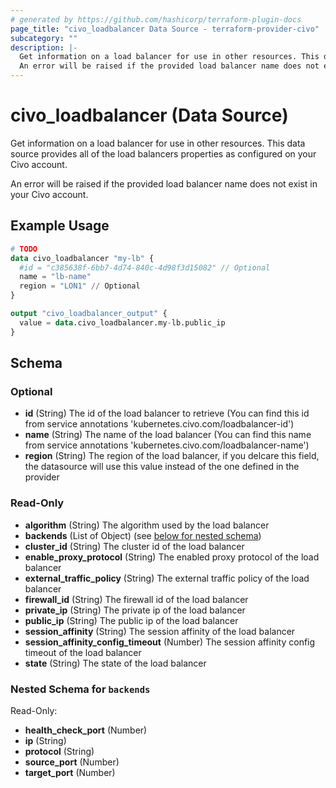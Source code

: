 ```yaml
---
# generated by https://github.com/hashicorp/terraform-plugin-docs
page_title: "civo_loadbalancer Data Source - terraform-provider-civo"
subcategory: ""
description: |-
  Get information on a load balancer for use in other resources. This data source provides all of the load balancers properties as configured on your Civo account.
  An error will be raised if the provided load balancer name does not exist in your Civo account.
---
```


# civo_loadbalancer (Data Source)

Get information on a load balancer for use in other resources. This data source provides all of the load balancers properties as configured on your Civo account.

An error will be raised if the provided load balancer name does not exist in your Civo account.

## Example Usage

```terraform
# TODO
data civo_loadbalancer "my-lb" {
  #id = "c385638f-6bb7-4d74-840c-4d98f3d15082" // Optional
  name = "lb-name"
  region = "LON1" // Optional
}

output "civo_loadbalancer_output" {
  value = data.civo_loadbalancer.my-lb.public_ip
}
```

<!-- schema generated by tfplugindocs -->
## Schema

### Optional

- **id** (String) The id of the load balancer to retrieve (You can find this id from service annotations 'kubernetes.civo.com/loadbalancer-id')
- **name** (String) The name of the load balancer (You can find this name from service annotations 'kubernetes.civo.com/loadbalancer-name')
- **region** (String) The region of the load balancer, if you delcare this field, the datasource will use this value instead of the one defined in the provider

### Read-Only

- **algorithm** (String) The algorithm used by the load balancer
- **backends** (List of Object) (see [below for nested schema](#nestedatt--backends))
- **cluster_id** (String) The cluster id of the load balancer
- **enable_proxy_protocol** (String) The enabled proxy protocol of the load balancer
- **external_traffic_policy** (String) The external traffic policy of the load balancer
- **firewall_id** (String) The firewall id of the load balancer
- **private_ip** (String) The private ip of the load balancer
- **public_ip** (String) The public ip of the load balancer
- **session_affinity** (String) The session affinity of the load balancer
- **session_affinity_config_timeout** (Number) The session affinity config timeout of the load balancer
- **state** (String) The state of the load balancer

<a id="nestedatt--backends"></a>
### Nested Schema for `backends`

Read-Only:

- **health_check_port** (Number)
- **ip** (String)
- **protocol** (String)
- **source_port** (Number)
- **target_port** (Number)


